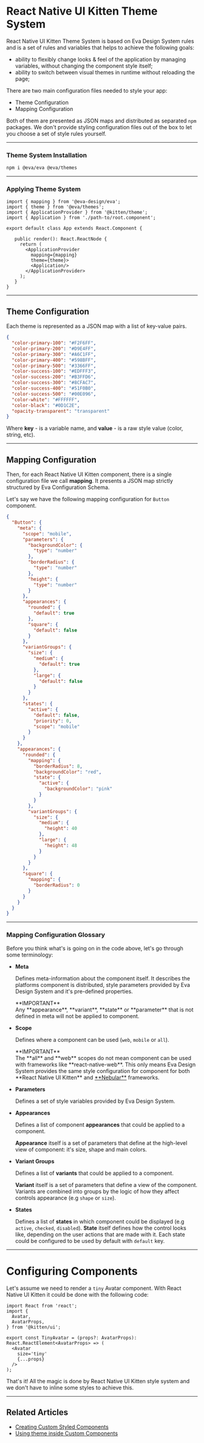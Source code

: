 # React Native UI Kitten Theme System

React Native UI Kitten Theme System is based on Eva Design System rules and is a set of rules and variables that helps to achieve the following goals:

- ability to flexibly change looks & feel of the application by managing variables, without changing the component style itself;
- ability to switch between visual themes in runtime without reloading the page;

There are two main configuration files needed to style your app:
* Theme Configuration
* Mapping Configuration

Both of them are presented as JSON maps and distributed as separated `npm` packages.
We don't provide styling configuration files out of the box to let you choose a set of style rules yourself.

<hr>

### Theme System Installation

```bash
npm i @eva/eva @eva/themes
```

<hr>

### Applying Theme System

```tsx
import { mapping } from '@eva-design/eva';
import { theme } from '@eva/themes';
import { ApplicationProvider } from '@kitten/theme';
import { Application } from './path-to/root.component';

export default class App extends React.Component {

   public render(): React.ReactNode {
     return (
       <ApplicationProvider
         mapping={mapping}
         theme={theme}>
         <Application/>
       </ApplicationProvider>
     );
   }
}
```

<hr>

## Theme Configuration

Each theme is represented as a JSON map with a list of key-value pairs.

```json
{
  "color-primary-100": "#F2F6FF",
  "color-primary-200": "#D9E4FF",
  "color-primary-300": "#A6C1FF",
  "color-primary-400": "#598BFF",
  "color-primary-500": "#3366FF",
  "color-success-100": "#EDFFF3",
  "color-success-200": "#B3FFD6",
  "color-success-300": "#8CFAC7",
  "color-success-400": "#51F0B0",
  "color-success-500": "#00E096",
  "color-white": "#FFFFFF",
  "color-black": "#0D1C2E",
  "opacity-transparent": "transparent"
}
```
Where **key** - is a variable name, and **value** - is a raw style value (color, string, etc).

<hr>

## Mapping Configuration

Then, for each React Native UI Kitten component, there is a single configuration file we call **mapping**. It presents a JSON map strictly structured by Eva Configuration Schema.

Let's say we have the following mapping configuration for `Button` component.

```json
{
  "Button": {
    "meta": {
      "scope": "mobile",
      "parameters": {
        "backgroundColor": {
          "type": "number"
        },
        "borderRadius": {
          "type": "number"
        },
        "height": {
          "type": "number"
        }
      },
      "appearances": {
        "rounded": {
          "default": true
        },
        "square": {
          "default": false
        }
      },
      "variantGroups": {
        "size": {
          "medium": {
            "default": true
          },
          "large": {
            "default": false
          }
        }
      },
      "states": {
        "active": {
          "default": false,
          "priority": 0,
          "scope": "mobile"
        }
      }
    },
    "appearances": {
      "rounded": {
        "mapping": {
          "borderRadius": 8,
          "backgroundColor": "red",
          "state": {
            "active": {
              "backgroundColor": "pink"
            }
          }
        },
        "variantGroups": {
          "size": {
            "medium": {
              "height": 40
            },
            "large": {
              "height": 48
            }
          }
        }
      },
      "square": {
        "mapping": {
          "borderRadius": 0
        }
      }
    }
  }
}
```

<hr>

### Mapping Configuration Glossary

Before you think what's is going on in the code above, let's go through some terminology:

* **Meta**

  Defines meta-information about the component itself. It describes the platforms component is distributed, style parameters provided by Eva Design System and it's pre-defined properties.
  
    <div class="note note-warning">
      <div class="note-title">**IMPORTANT**</div>
      <div class="note-body">
      Any **appearance**, **variant**, **state** or **parameter** that is not defined in meta will not be applied to component.
      </div>
    </div>

  
* **Scope** 
  
  Defines where a component can be used (`web`, `mobile` or `all`).
  
  <div class="note note-warning">
    <div class="note-title">**IMPORTANT**</div>
    <div class="note-body">
    The **all** and **web** scopes do not mean component can be used with frameworks like **react-native-web**. This only means Eva Design System provides the same style configuration for component for both **React Native UI Kitten** and <a href="https://akveo.github.io/nebular/" target="_blank">**Nebular**</a> frameworks.
    </div>
  </div>
  
* **Parameters**  

  Defines a set of style variables provided by Eva Design System.
  
* **Appearances**
 
  Defines a list of component **appearances** that could be applied to a component.
  
  **Appearance** itself is a set of parameters that define at the high-level view of component: it's size, shape and main colors.
  
* **Variant Groups** 

  Defines a list of **variants** that could be applied to a component.
   
  **Variant** itself is a set of parameters that define a view of the component.
  Variants are combined into groups by the logic of how they affect controls appearance (e.g `shape` or `size`).
  
* **States**

  Defines a list of **states** in which component could be displayed (e.g `active`, `checked`, `disabled`).
  **State** itself defines how the control looks like, depending on the user actions that are made with it. Each state could be configured to be used by default with `default` key.
  
<hr>

# Configuring Components
  
Let's assume we need to render a `tiny` Avatar component. With React Native UI Kitten it could be done with the following code:

```tsx
import React from 'react';
import {
  Avatar,
  AvatarProps,
} from '@kitten/ui';

export const TinyAvatar = (props?: AvatarProps): React.ReactElement<AvatarProps> => (
  <Avatar 
    size='tiny'
    {...props}
  />
);
```

That's it! All the magic is done by React Native UI Kitten style system and we don't have to inline some styles to achieve this.

<hr>

## Related Articles

- [Creating Custom Styled Components](docs/guides/creating-styled-components)
- [Using theme inside Custom Components](docs/guides/creating-themed-components)

